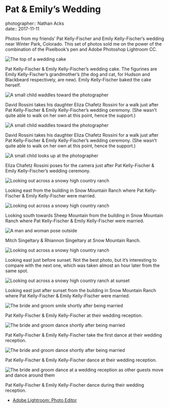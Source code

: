 # Pat & Emily’s Wedding

photographer:: Nathan Acks  
date:: 2017-11-11

Photos from my friends’ Pat Kelly-Fischer and Emily Kelly-Fischer’s wedding near Winter Park, Colorado. This set of photos sold me on the power of the combination of the Pixelbook’s pen and Adobe Photoshop Lightroom CC.

![The top of a wedding cake](assets/2017-11-11-pat-and-emilys-wedding-01.webp)

Pat Kelly-Fischer & Emily Kelly-Fischer’s wedding cake. The figurines are Emily Kelly-Fischer’s grandmother’s (the dog and cat, for Hudson and Blackbeard respectively, are new). Emily Kelly-Fischer baked the cake herself.

![A small child waddles toward the photographer](assets/2017-11-11-pat-and-emilys-wedding-02.webp)

David Rossini takes his daughter Eliza Chafetz Rossini for a walk just after Pat Kelly-Fischer & Emily Kelly-Fischer’s wedding ceremony. (She wasn’t quite able to walk on her own at this point, hence the support.)

![A small child waddles toward the photographer](assets/2017-11-11-pat-and-emilys-wedding-03.webp)

David Rossini takes his daughter Eliza Chafetz Rossini for a walk just after Pat Kelly-Fischer & Emily Kelly-Fischer’s wedding ceremony. (She wasn’t quite able to walk on her own at this point, hence the support.)

![A small child looks up at the photographer](assets/2017-11-11-pat-and-emilys-wedding-04.webp)

Eliza Chafetz Rossini poses for the camera just after Pat Kelly-Fischer & Emily Kelly-Fischer’s wedding ceremony.

![Looking out across a snowy high country ranch](assets/2017-11-11-pat-and-emilys-wedding-05.webp)

Looking east from the building in Snow Mountain Ranch where Pat Kelly-Fischer & Emily Kelly-Fischer were married.

![Looking out across a snowy high country ranch](assets/2017-11-11-pat-and-emilys-wedding-06.webp)

Looking south towards Sheep Mountain from the building in Snow Mountain Ranch where Pat Kelly-Fischer & Emily Kelly-Fischer were married.

![A man and woman pose outside](assets/2017-11-11-pat-and-emilys-wedding-07.webp)

Mitch Singeltary & Rhiannon Singeltary at Snow Mountain Ranch.

![Looking out across a snowy high country ranch](assets/2017-11-11-pat-and-emilys-wedding-08.webp)

Looking east just before sunset. Not the best photo, but it’s interesting to compare with the next one, which was taken almost an hour later from the same spot.

![Looking out across a snowy high country ranch at sunset](../photography/assets/2017-11-11-snow-mountain-ranch.webp)

Looking east just after sunset from the building in Snow Mountain Ranch where Pat Kelly-Fischer & Emily Kelly-Fischer were married.

![The bride and groom smile shortly after being married](assets/2017-11-11-pat-and-emilys-wedding-10.webp)

Pat Kelly-Fischer & Emily Kelly-Fischer at their wedding reception.

![The bride and groom dance shortly after being married](assets/2017-11-11-pat-and-emilys-wedding-11.webp)

Pat Kelly-Fischer & Emily Kelly-Fischer take the first dance at their wedding reception.

![The bride and groom dance shortly after being married](assets/2017-11-11-pat-and-emilys-wedding-12.webp)

Pat Kelly-Fischer & Emily Kelly-Fischer dance at their wedding reception.

![The bride and groom dance at a wedding reception as other guests move and dance around them](assets/2017-11-11-pat-and-emilys-wedding-13.webp)

Pat Kelly-Fischer & Emily Kelly-Fischer dance during their wedding reception.

* [Adobe Lightroom: Photo Editor](https://play.google.com/store/apps/details?id=com.adobe.lrmobile)
